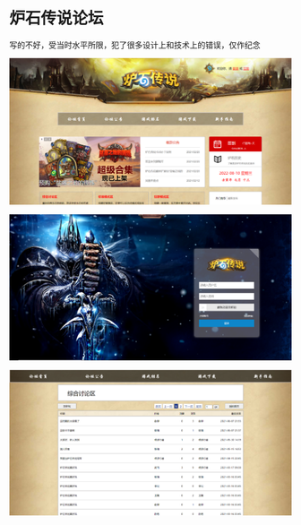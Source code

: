 # 炉石传说论坛

写的不好，受当时水平所限，犯了很多设计上和技术上的错误，仅作纪念

![输入图片说明](Images/2022-08-10_051607.png)

![输入图片说明](Images/2022-08-10_051934.png)

![输入图片说明](Images/2022-08-10_052054.png)
